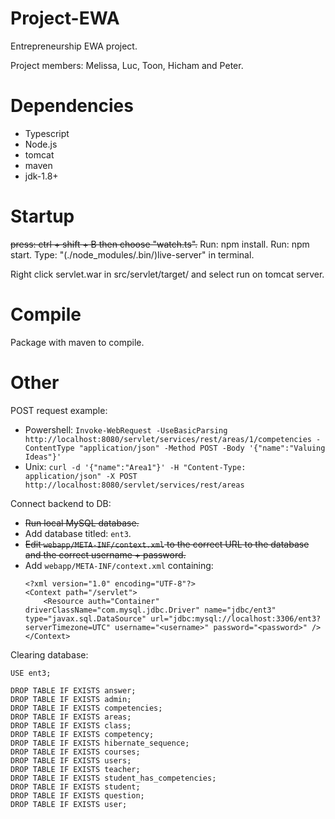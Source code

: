 # Project-EWA
Entrepreneurship EWA project.

Project members: Melissa, Luc, Toon, Hicham and Peter.

# Dependencies
 - Typescript
 - Node.js
 - tomcat
 - maven
 - jdk-1.8+

# Startup
~~press: ctrl + shift + B then choose "watch.ts".~~
Run: npm install.
Run: npm start.
Type: "(./node_modules/.bin/)live-server" in terminal.

Right click servlet.war in src/servlet/target/ and select run on tomcat server.

# Compile
Package with maven to compile.

# Other
POST request example:
 - Powershell: `Invoke-WebRequest -UseBasicParsing http://localhost:8080/servlet/services/rest/areas/1/competencies -ContentType "application/json" -Method POST -Body '{"name":"Valuing Ideas"}'`
 - Unix: `curl -d '{"name":"Area1"}' -H "Content-Type: application/json" -X POST http://localhost:8080/servlet/services/rest/areas`

Connect backend to DB:
 - ~~Run local MySQL database.~~
 - Add database titled: `ent3`.
 - ~~Edit `webapp/META-INF/context.xml` to the correct URL to the database and the correct username + password.~~
 - Add `webapp/META-INF/context.xml` containing:
    ~~~~
    <?xml version="1.0" encoding="UTF-8"?>
    <Context path="/servlet">
        <Resource auth="Container" driverClassName="com.mysql.jdbc.Driver" name="jdbc/ent3" type="javax.sql.DataSource" url="jdbc:mysql://localhost:3306/ent3?serverTimezone=UTC" username="<username>" password="<password>" />
    </Context>
    ~~~~

Clearing database:
~~~~
USE ent3;

DROP TABLE IF EXISTS answer;
DROP TABLE IF EXISTS admin;
DROP TABLE IF EXISTS competencies;
DROP TABLE IF EXISTS areas;
DROP TABLE IF EXISTS class;
DROP TABLE IF EXISTS competency;
DROP TABLE IF EXISTS hibernate_sequence;
DROP TABLE IF EXISTS courses;
DROP TABLE IF EXISTS users;
DROP TABLE IF EXISTS teacher;
DROP TABLE IF EXISTS student_has_competencies;
DROP TABLE IF EXISTS student;
DROP TABLE IF EXISTS question;
DROP TABLE IF EXISTS user;
~~~~

